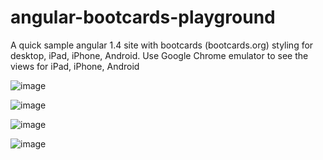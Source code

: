 # angular-bootcards-playground 
A quick sample angular 1.4 site with bootcards (bootcards.org) styling for desktop, iPad, iPhone, Android.  Use Google Chrome emulator to see the views for iPad, iPhone, Android

![image](https://cloud.githubusercontent.com/assets/4294995/8879235/36df4dd0-31fe-11e5-97cc-db5dffa3bf1f.png)


![image](https://cloud.githubusercontent.com/assets/4294995/8879249/489f2d2e-31fe-11e5-8c50-2729ee3a0265.png)


![image](https://cloud.githubusercontent.com/assets/4294995/8879262/5bc63604-31fe-11e5-99fd-a9b1d5aa9e23.png)


![image](https://cloud.githubusercontent.com/assets/4294995/8879374/0ac1eedc-31ff-11e5-9824-98516d1e45f7.png)


